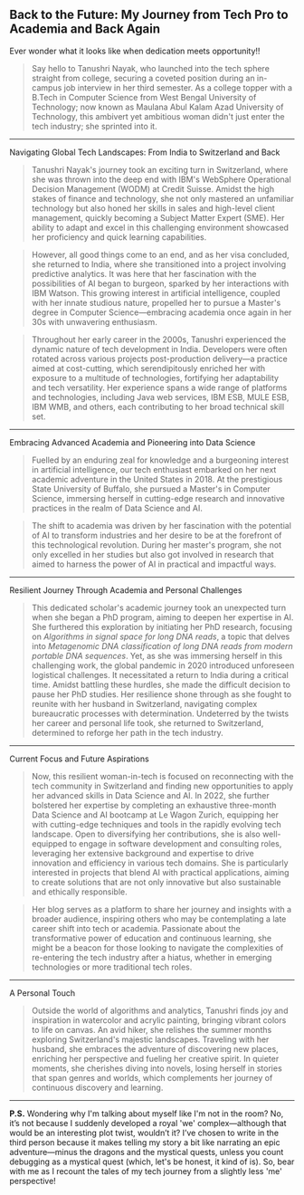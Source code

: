 ## Back to the Future: My Journey from Tech Pro to Academia and Back Again

Ever wonder what it looks like when dedication meets opportunity!!
> Say hello to Tanushri Nayak, who launched into the tech sphere straight from college, securing a coveted  position during an in-campus job interview in her third semester. As a college topper with a B.Tech in Computer Science from West Bengal University of Technology; now known as Maulana Abul Kalam Azad University of Technology, this ambivert yet ambitious woman didn't just enter the tech industry; she sprinted into it.

___

Navigating Global Tech Landscapes: From India to Switzerland and Back
> Tanushri Nayak's journey took an exciting turn in Switzerland, where she was thrown into the deep end with IBM's WebSphere Operational Decision Management (WODM) at Credit Suisse. Amidst the high stakes of finance and technology, she not only mastered an unfamiliar technology but also honed her skills in sales and high-level client management, quickly becoming a Subject Matter Expert (SME). Her ability to adapt and excel in this challenging environment showcased her proficiency and quick learning capabilities.

>However, all good things come to an end, and as her visa concluded, she returned to India, where she transitioned into a project involving predictive analytics. It was here that her fascination with the possibilities of AI began to burgeon, sparked by her interactions with IBM Watson. This growing interest in artificial intelligence, coupled with her innate studious nature, propelled her to pursue a Master's degree in Computer Science—embracing academia once again in her 30s with unwavering enthusiasm.

>Throughout her early career in the 2000s, Tanushri experienced the dynamic nature of tech development in India. Developers were often rotated across various projects post-production delivery—a practice aimed at cost-cutting, which serendipitously enriched her with exposure to a multitude of technologies, fortifying her adaptability and tech versatility. Her experience spans a wide range of platforms and technologies, including Java web services, IBM ESB, MULE ESB, IBM WMB, and others, each contributing to her broad technical skill set.

___
Embracing Advanced Academia and Pioneering into Data Science

> Fuelled by an enduring zeal for knowledge and a burgeoning interest in artificial intelligence, our tech enthusiast embarked on her next academic adventure in the United States in 2018.  At the prestigious State University of Buffalo, she pursued a Master's in Computer Science, immersing herself in cutting-edge research and innovative practices in the realm of Data Science and AI.

>The shift to academia was driven by her fascination with the potential of AI to transform industries and her desire to be at the forefront of this technological revolution. During her master's program, she not only excelled in her studies but also got involved in research that aimed to harness the power of AI in practical and impactful ways.

___
Resilient Journey Through Academia and Personal Challenges

> This dedicated scholar's academic journey took an unexpected turn when she began a PhD program, aiming to deepen her expertise in AI. She furthered this exploration by initiating her PhD research, focusing on *Algorithms in signal space for long DNA reads*, a topic that delves into *Metagenomic DNA classification of long DNA reads from modern portable DNA sequences*. Yet, as she was immersing herself in this challenging work, the global pandemic in 2020 introduced unforeseen logistical challenges. It necessitated a return to India during a critical time. Amidst battling these hurdles, she made the difficult decision to pause her PhD studies.
Her resilience shone through as she fought to reunite with her husband in Switzerland, navigating complex bureaucratic processes with determination. Undeterred by the twists her career and personal life took, she returned to Switzerland, determined to reforge her path in the tech industry.

___
Current Focus and Future Aspirations

> Now, this resilient woman-in-tech is focused on reconnecting with the tech community in Switzerland and finding new opportunities to apply her advanced skills in Data Science and AI. In 2022, she further bolstered her expertise by completing an exhaustive three-month Data Science and AI bootcamp at Le Wagon Zurich, equipping her with cutting-edge techniques and tools in the rapidly evolving tech landscape. Open to diversifying her contributions, she is also well-equipped to engage in software development and consulting roles, leveraging her extensive background and expertise to drive innovation and efficiency in various tech domains. She is particularly interested in projects that blend AI with practical applications, aiming to create solutions that are not only innovative but also sustainable and ethically responsible.

>Her blog serves as a platform to share her journey and insights with a broader audience, inspiring others who may be contemplating a late career shift into tech or academia. Passionate about the transformative power of education and continuous learning, she might be a beacon for those looking to navigate the complexities of re-entering the tech industry after a hiatus, whether in emerging technologies or more traditional tech roles.

___
A Personal Touch

>Outside the world of algorithms and analytics, Tanushri finds joy and inspiration in watercolor and acrylic painting, bringing vibrant colors to life on canvas. An avid hiker, she relishes the summer months exploring Switzerland's majestic landscapes. Traveling with her husband, she embraces the adventure of discovering new places, enriching her perspective and fueling her creative spirit. In quieter moments, she cherishes diving into novels, losing herself in stories that span genres and worlds, which complements her journey of continuous discovery and learning.


---

**P.S.** Wondering why I'm talking about myself like I'm not in the room? No, it’s not because I suddenly developed a royal 'we' complex—although that would be an interesting plot twist, wouldn’t it? I’ve chosen to write in the third person because it makes telling my story a bit like narrating an epic adventure—minus the dragons and the mystical quests, unless you count debugging as a mystical quest (which, let's be honest, it kind of is). So, bear with me as I recount the tales of my tech journey from a slightly less 'me' perspective!





